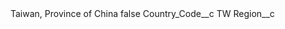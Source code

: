 <?xml version="1.0" encoding="UTF-8"?>
<CustomMetadata xmlns="http://soap.sforce.com/2006/04/metadata" xmlns:xsi="http://www.w3.org/2001/XMLSchema-instance" xmlns:xsd="http://www.w3.org/2001/XMLSchema">
    <label>Taiwan, Province of China</label>
    <protected>false</protected>
    <values>
        <field>Country_Code__c</field>
        <value xsi:type="xsd:string">TW</value>
    </values>
    <values>
        <field>Region__c</field>
        <value xsi:nil="true"/>
    </values>
</CustomMetadata>
